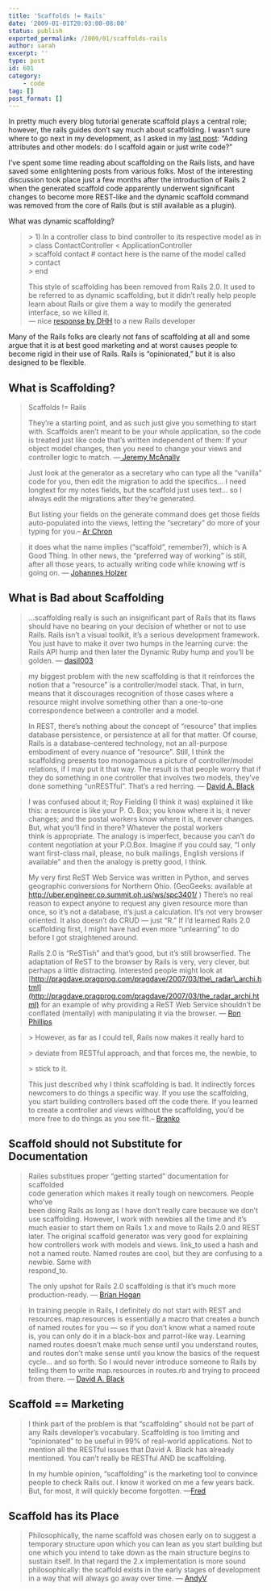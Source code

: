 ```yaml
---
title: 'Scaffolds != Rails'
date: '2009-01-01T20:03:00-08:00'
status: publish
exported_permalink: /2009/01/scaffolds-rails
author: sarah
excerpt: ''
type: post
id: 601
category:
    - code
tag: []
post_format: []
---
```

In pretty much every blog tutorial generate scaffold plays a central role; however, the rails guides don’t say much about scaffolding. I wasn’t sure where to go next in my development, as I asked in my [last post](https://www.ultrasaurus.com/code/2008/12/rails-2-day-4-rcov-and-bdd.html#review): “Adding attributes and other models: do I scaffold again or just write code?”

I’ve spent some time reading about scaffolding on the Rails lists, and have saved some enlightening posts from various folks. Most of the interesting discussion took place just a few months after the introduction of Rails 2 when the generated scaffold code apparently underwent significant changes to become more REST-like and the dynamic scaffold command was removed from the core of Rails (but is still available as a plugin).

What was dynamic scaffolding?

> &gt; 1) In a controller class to bind controller to its respective model as in  
> &gt; class ContactController &lt; ApplicationController  
> &gt; scaffold contact # contact here is the name of the model called  
> &gt; contact  
> &gt; end
> 
> This style of scaffolding has been removed from Rails 2.0. It used to be referred to as dynamic scaffolding, but it didn’t really help people learn about Rails or give them a way to modify the generated interface, so we killed it.  
> — nice [response by DHH](http://www.ruby-forum.com/topic/151197#667127) to a new Rails developer

Many of the Rails folks are clearly not fans of scaffolding at all and some argue that it is at best good marketing and at worst causes people to become rigid in their use of Rails. Rails is “opinionated,” but it is also designed to be flexible.

What is Scaffolding?
--------------------

> Scaffolds != Rails
> 
> They’re a starting point, and as such just give you something to start with. Scaffolds aren’t meant to be your whole application, so the code is treated just like code that’s written independent of them: If your object model changes, then you need to change your views and controller logic to match. —[ Jeremy McAnally](http://www.ruby-forum.com/topic/137337#610859)

> Just look at the generator as a secretary who can type all the “vanilla” code for you, then edit the migration to add the specifics… I need longtext for my notes fields, but the scaffold just uses text… so I always edit the migrations after they’re generated.
> 
> But listing your fields on the generate command does get those fields auto-populated into the views, letting the “secretary” do more of your typing for you.– [Ar Chron](http://www.ruby-forum.com/topic/155848#686755)

> it does what the name implies (“scaffold”, remember?), which is A Good Thing. In other news, the “preferred way of working” is still, after all those years, to actually writing code while knowing wtf is going on. — [Johannes Holzer](http://www.ruby-forum.com/topic/137337#612740)

What is Bad about Scaffolding
-----------------------------

> …scaffolding really is such an insignificant part of Rails that its flaws should have no bearing on your decision of whether or not to use Rails. Rails isn’t a visual toolkit, it’s a serious development framework. You just have to make it over two humps in the learning curve: the Rails API hump and then later the Dynamic Ruby hump and you’ll be golden. — [dasil003](http://www.ruby-forum.com/topic/137337#637101)

> my biggest problem with the new scaffolding is that it reinforces the notion that a “resource” is a controller/model stack. That, in turn, means that it discourages recognition of those cases where a resource might involve something other than a one-to-one  
> correspondence between a controller and a model.
> 
> In REST, there’s nothing about the concept of “resource” that implies database persistence, or persistence at all for that matter. Of course, Rails is a database-centered technology, not an all-purpose embodiment of every nuance of “resource”. Still, I think the  
> scaffolding presents too monogamous a picture of controller/model relations, if I may put it that way. The result is that people worry that if they do something in one controller that involves two models, they’ve done something “unRESTful”. That’s a red herring. — [David A. Black](http://www.ruby-forum.com/topic/137337#640861)

> I was confused about it; Roy Fielding (I think it was) explained it like this: a resource is like your P. O. Box; you know where it is; it never changes; and the postal workers know where it is, it never changes. But, what you’ll find in there? Whatever the postal workers  
> think is appropriate. The analogy is imperfect, because you can’t do content negotiation at your P.O.Box. Imagine if you could say, “I only want first-class mail, please, no bulk mailings, English versions if available” and then the analogy is pretty good, I think.
> 
> My very first ReST Web Service was written in Python, and serves geographic conversions for Northern Ohio. (GeoGeeks: available at http://uber.engineer.co.summit.oh.us/ws/spc3401/ ) There’s no real reason to expect anyone to request any given resource more than once, so it’s not a database, it’s just a calculation. It’s not very browser oriented. It also doesn’t do CRUD — just “R.” If I’d learned Rails 2.0 scaffolding first, I might have had even more “unlearning” to do  
> before I got straightened around.
> 
> Rails 2.0 is “ReSTish” and that’s good, but it’s still browserfied. The adaptation of ReST to the browser by Rails is very, very clever, but perhaps a little distracting. Interested people might look at [http://pragdave.pragprog.com/pragdave/2007/03/the\_radar\_archi.html](http://pragdave.pragprog.com/pragdave/2007/03/the_radar_archi.html) for an example of why providing a ReST Web Service shouldn’t be conflated (mentally) with manipulating it via the browser. — [Ron Phillips](http://www.ruby-forum.com/topic/137337#640873)

> &gt; However, as far as I could tell, Rails now makes it really hard to
> 
> &gt; deviate from RESTful approach, and that forces me, the newbie, to
> 
> &gt; stick to it.
> 
> This just described why I think scaffolding is bad. It indirectly forces newcomers to do things a specific way. If you use the scaffolding, you start building controllers based off the code there. If you learned to create a controller and views without the scaffolding, you’d be more free to do things as you see fit.– [Branko](http://www.ruby-forum.com/topic/137337#640864)

Scaffold should not Substitute for Documentation
------------------------------------------------

> Railes substitues proper “getting started” documentation for scaffolded  
> code generation which makes it really tough on newcomers. People who’ve  
> been doing Rails as long as I have don’t really care because we don’t use scaffolding. However, I work with newbies all the time and it’s much easier to start them on Rails 1.x and move to Rails 2.0 and REST later. The original scaffold generator was very good for explaining how controllers work with models and views. link\_to used a hash and not a named route. Named routes are cool, but they are confusing to a newbie. Same with  
> respond\_to.
> 
> The only upshot for Rails 2.0 scaffolding is that it’s much more production-ready. — [Brian Hogan](http://www.ruby-forum.com/topic/137337#640912)

> In training people in Rails, I definitely do not start with REST and resources. map.resources is essentially a macro that creates a bunch of named routes for you — so if you don’t know what a named route is, you can only do it in a black-box and parrot-like way. Learning named routes doesn’t make much sense until you understand routes, and routes don’t make sense until you know the basics of the request cycle… and so forth. So I would never introduce someone to Rails by telling them to write map.resources in routes.rb and trying to proceed from there. — [David A. Black](http://www.ruby-forum.com/topic/137337#640955)

Scaffold == Marketing
---------------------

> I think part of the problem is that “scaffolding” should not be part of any Rails developer’s vocabulary. Scaffolding is too limiting and “opinionated” to be useful in 99% of real-world applications. Not to mention all the RESTful issues that David A. Black has already  
> mentioned. You can’t really be RESTful AND be scaffolding.
> 
> In my humble opinion, “scaffolding” is the marketing tool to convince people to check Rails out. I know it worked on me a few years back. But, for most, it will quickly become forgotten. —[Fred](http://www.ruby-forum.com/topic/137337#640991)

Scaffold has its Place
----------------------

> Philosophically, the name scaffold was chosen early on to suggest a temporary structure upon which you can lean as you start building but one which you intend to take down as the main structure begins to sustain itself. In that regard the 2.x implementation is more sound philosophically: the scaffold exists in the early stages of development in a way that will always go away over time. — [AndyV](http://www.ruby-forum.com/topic/137337#662790)